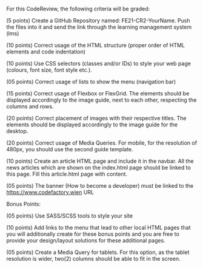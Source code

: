 For this CodeReview, the following criteria will be graded:

(5 points) Create a GitHub Repository named: FE21-CR2-YourName. Push the files into it and send the link through the learning management system (lms)

(10 points) Correct usage of the HTML structure (proper order of HTML elements and code indentation)

(10 points) Use CSS selectors (classes and/or IDs) to style your web page (colours, font size, font style etc.).

(05 points) Correct usage of lists to show the menu (navigation bar)

(15 points) Correct usage of Flexbox or FlexGrid. The elements should be displayed accordingly to the image guide, next to each other, respecting the columns and rows.

(20 points) Correct placement of images with their respective titles. The elements should be displayed accordingly to the image guide for the desktop. 

(20 points) Correct usage of Media Queries. For mobile, for the resolution of 480px, you should use the second guide template.

(10 points) Create an article HTML page and include it in the navbar. All the news articles which are shown on the index.html page should be linked to this page. Fill this article.html page with content.

(05 points) The banner (How to become a developer) must be linked to the https://www.codefactory.wien URL

Bonus Points:

(05 points) Use SASS/SCSS tools to style your site

(10 points) Add links to the menu that lead to other local HTML pages that you will additionally create for these bonus points and you are free to provide your design/layout solutions for these additional pages. 

(05 points) Create a Media Query for tablets. For this option, as the tablet resolution is wider, two(2) columns should be able to fit in the screen. 
